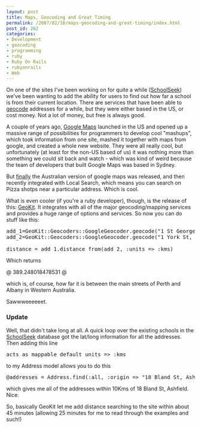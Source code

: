 ```yaml
---
layout: post
title: Maps, Geocoding and Great Timing
permalink: /2007/02/10/maps-geocoding-and-great-timing/index.html
post_id: 262
categories: 
- Development
- geocoding
- programming
- ruby
- Ruby On Rails
- rubyonrails
- Web
---
```


 On one of the sites I've been working on for quite a while (<a href="http://www.schoolseek.com.au">SchoolSeek</a>) we've been wanting to add the ability for users to find out how far a school is from their current location. There are services that have been able to <a href="http://en.wikipedia.org/wiki/Geocode">geocode</a> addresses for a while, but they were either based in the US, or cost money. Not a lot of money, but free is always good.




A couple of years ago, <a href="http://maps.google.com">Google Maps</a> launched in the US and opened up a massive range of possibilities for programmers to develop cool "mashups", which took information from one site, mashed it together with maps from google, and created a whole new website. They were all really cool, but unfortunately (at least for the non-US based of us) it was nothing more than something we could sit back and watch - which was kind of weird because the team of developers that built Google Maps was based in Sydney.




But <a href="http://googleblog.blogspot.com/2006/05/on-map-down-under.html">finally</a> the Australian version of google maps was released, and then recently integrated with Local Search, which means you can search on Pizza shotps near a particular address. Which is cool.




What is even cooler (if you're a ruby developer), though, is the release of this: <a href="http://geokit.rubyforge.org/">GeoKit</a>. It integrates with all of the major geocoding/mapping services and provides a huge range of options and services. So now you can do stuff like this:




<pre>
add_1=GeoKit::Geocoders::GoogleGeocoder.geocode("1 St Georges Terrace, Perth, Western Australia")
add_2=GeoKit::Geocoders::GoogleGeocoder.geocode("1 York St, Albany, Western Australia")

distance = add_1.distance_from(add_2, :units => :kms)
</pre>

Which returns




@
389.248018478531
@

which is, of course, how far it is between the main streets of Perth and Albany in Western Australia.




Sawwweeeeeet.




### Update




Well, that didn't take long at all. A quick loop over the existing schools in the <a href="http://www.schoolseek.com.au">SchoolSeek</a> database got the lat/long information for all the addresses. Then adding this line




<pre>acts_as_mappable default_units => :kms</pre>

to my Address model allows you to do this




<pre>
@addresses = Address.find(:all, :origin => "18 Bland St, Ashfield, New South Wales", :conditions => "distance < 10")
</pre>

which gives me all of the addresses within 10Kms of 18 Bland St, Ashfield. Nice.




So, basically GeoKit let me add distance searching to the site within about 45 minutes (allowing 25 minutes for me to read through the examples and such!)

